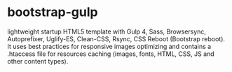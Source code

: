 # bootstrap-gulp
 lightweight startup HTML5 template with Gulp 4, Sass, Browsersync, Autoprefixer, Uglify-ES, Clean-CSS, Rsync, CSS Reboot (Bootstrap reboot). It uses best practices for responsive images optimizing and contains a .htaccess file for resources caching (images, fonts, HTML, CSS, JS and other content types).
